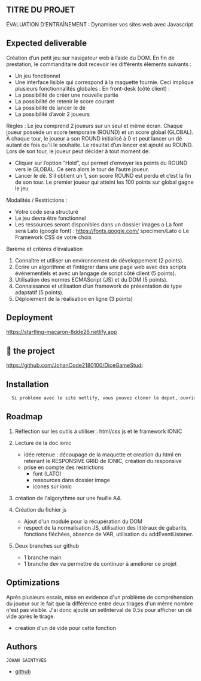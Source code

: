 ## TITRE DU PROJET

ÉVALUATION D’ENTRAÎNEMENT :
Dynamiser vos sites web avec Javascript

## Expected deliverable

Création d’un petit jeu sur navigateur web à l’aide du DOM.
En fin de prestation, le commanditaire doit recevoir les différents éléments suivants :

- Un jeu fonctionnel
- Une interface lisible qui correspond à la maquette fournie.
  Ceci implique plusieurs fonctionnalités globales :
  En front-desk (côté client) :
- La possibilité de créer une nouvelle partie
- La possibilité de retenir le score courant
- La possibilité de lancer le dé
- La possibilité d’avoir 2 joueurs

Règles :
Le jeu comprend 2 joueurs sur un seul et même écran.
Chaque joueur possède un score temporaire (ROUND) et un score global (GLOBAL).
À chaque tour, le joueur a son ROUND initialisé à 0 et peut lancer un dé autant de fois qu'il le souhaite. Le
résultat d’un lancer est ajouté au ROUND.
Lors de son tour, le joueur peut décider à tout moment de:

- Cliquer sur l’option “Hold”, qui permet d’envoyer les points du ROUND vers le GLOBAL. Ce sera alors le
  tour de l’autre joueur.
- Lancer le dé. S’il obtient un 1, son score ROUND est perdu et c’est la fin de son tour.
  Le premier joueur qui atteint les 100 points sur global gagne le jeu.

Modalités / Restrictions :

- Votre code sera structuré
- Le jeu devra être fonctionnel
- Les ressources seront disponibles dans un dossier images
  o La font sera Lato (google font) : https://fonts.google.com/
  specimen/Lato
  o Le Framework CSS de votre choix

Barème et critères d’évaluation

1. Connaître et utiliser un environnement de développement (2 points).
2. Écrire un algorithme et l’intégrer dans une page web avec des scripts événementiels et avec un langage
   de script côté client (5 points).
3. Utilisation des normes ECMAScript (JS) et du DOM (5 points).
4. Connaissance et utilisation d’un framework de présentation de type adaptatif (5 points).
5. Déploiement de la réalisation en ligne (3 points)

## Deployment

https://startling-macaron-8dde26.netlify.app

## 🚀 the project

https://github.com/JohanCode2180100/DiceGameStudi

## Installation

```bash
  Si problème avec le site netlify, vous pouvez cloner le depot, ouvrir le dossier avec votre editeur de code, faire un clic droit sur le fichier index.html et envoyer sur votre live serveur.
```

## Roadmap

1. Réflection sur les outils à utiliser :
   html/css
   js
   et le framework IONIC

2. Lecture de la doc ionic

   - idée retenue : découpage de la maquette et creation du html en retenant le RESPONSIVE GRID de IONIC, création du responsive
   - prise en compte des restrictions
     - font (LATO)
     - ressources dans dossier image
     - icones sur ionic

3. création de l'algorythme sur une feuille A4.
4. Création du fichier js

   - Ajout d'un module pour la récupération du DOM
   - respect de la normalisation JS, utilisation des littéraux de gabarits, fonctions fléchées, absence de VAR, utilisation du addEventListener.

5. Deux branches sur github
   - 1 branche main
   - 1 branche dev va permettre de continuer à ameliorer ce projet

## Optimizations

Après plusieurs essais, mise en evidence d'un problème de compréhension du joueur sur le fait que la différence entre deux tirages d'un même nombre n'est pas visible. J'ai donc ajouté un setInterval de 0.5s pour afficher un dé vide après le tirage.

- creation d'un dé vide pour cette fonction

## Authors

    JOHAN SAINTYVES

- [github](https://github.com/JohanCode2180100)
